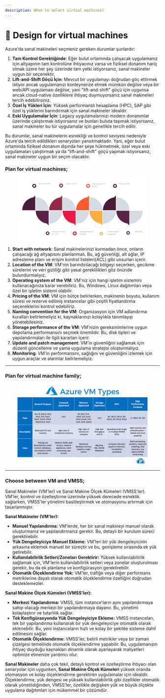 ```yaml
---
description: When to select virtual machines?
---
```


# 🌊 Design for virtual machines

Azure'da sanal makineleri seçmeniz gereken durumlar şunlardır:

1. **Tam Kontrol Gerektiğinde**: Eğer bulut ortamında çalışacak uygulamanız için altyapının tam kontrolüne ihtiyacınız varsa ve fiziksel donanım hariç olmak üzere her şey üzerinde tam yetki istiyorsanız, sanal makineler uygun bir seçenektir.
2. **Lift-and-Shift Göçü İçin**: Mevcut bir uygulamayı doğrudan göç ettirmek istiyor ancak uygulamanızı konteynerize etmek mümkün değilse veya bir web/API uygulaması değilse, yani "lift-and-shift" göçü için uygunsa ancak cloud-native özelliklere ihtiyaç duymuyorsanız sanal makineleri tercih edebilirsiniz.
3. **Özel İş Yükleri İçin**: Yüksek performanslı hesaplama (HPC), SAP gibi özel iş yüklerini barındırmak için sanal makineler idealdir.
4. **Eski Uygulamalar İçin**: Legacy uygulamalarınızı modern donanımlar üzerinde çalıştırmak istiyorsanız ve bunları buluta taşımak istiyorsanız, sanal makineler bu tür uygulamalar için genellikle tercih edilir.

Bu durumlar, sanal makinelerin esnekliği ve kontrol seviyesi nedeniyle Azure'da tercih edildikleri senaryoları yansıtmaktadır. Yani, eğer bulut ortamında fiziksel donanım dışında her şeye hükmetmek, özel veya eski uygulamaları çalıştırmak ya da "lift-and-shift" göçü yapmak istiyorsanız, sanal makineler uygun bir seçim olacaktır.

### Plan for virtual machines;

<figure><img src="../.gitbook/assets/image (2).png" alt=""><figcaption></figcaption></figure>

1. **Start with network**: Sanal makinelerinizi kurmadan önce, onların çalışacağı ağ altyapısını planlanmalı. Bu, ağ güvenliği, alt ağlar, IP adresleme planı ve erişim kontrol listeleri(ACL) gibi unsurları içerir.
2. **Location of the VM**: VM'nin barındırılacağı bölgeyi seçerken, gecikme sürelerini ve veri gizliliği gibi yasal gereklilikleri göz önünde bulundurmalıyız.
3. **Operating system of the VM**: VM'niz için hangi işletim sistemini kullanacağınıza karar verebiliriz. Bu, Windows, Linux dağıtımları veya özel bir işletim sistemi olabilir.
4. **Pricing of the VM**: VM için bütçe belirlerken, makinenin boyutu, kullanım süresi ve rezerve edilmiş instancelar gibi çeşitli fiyatlandırma seçeneklerini kontrol edebiliriz.
5. **Naming convention for the VM**: Organizasyon için VM adlandırma kuralları belirlemeliyiz ki, kaynaklarınızı kolaylıkla tanımlayıp yönetebilesiniz.
6. **Storage performance of the VM**: VM'nizin gereksinimlerine uygun depolama performansını seçmek önemlidir. Bu, disk tipleri ve yapılandırmaları ile ilgili kararları içerir.
7. **Update and patch management**: VM'in güvenliğini sağlamak için düzenli güncelleme ve yama uygulama stratejisi oluşturmalıyız.
8. **Monitoring**: VM'in performansını, sağlığını ve güvenliğini izlemek için uygun araçlar ve alarmlar belirlemeliyiz.

***

### Plan for virtual machine family;

<figure><img src="../.gitbook/assets/0_ZxyB4_fX8tEl7N_m.png" alt=""><figcaption></figcaption></figure>

***

### Choose between VM and VMSS;

Sanal Makineler (VM'ler) ve Sanal Makine Ölçek Kümeleri (VMSS'ler). VM'ler, kontrol ve özelleştirme üzerinde yüksek derecede esneklik sağlarken, VMSS'ler yönetimi basitleştirmek ve otomasyonu artırmak için tasarlanmıştır.



**Sanal Makineler (VM'ler):**

* **Manuel Yapılandırma:** VM'lerde, her bir sanal makineyi manuel olarak oluşturmanız ve yapılandırmanız gerekir. Bu, detaylı bir kurulum süreci gerektirebilir.
* **Yük Dengeleyiciye Manuel Ekleme:** VM'leri bir yük dengeleyicinin arkasına eklemek manuel bir süreçtir ve bu, genişleme sırasında ek yük getirebilir.
* **Kullanılabilirlik Setleri/Zoneları Gerektirir:** Yüksek kullanılabilirlik sağlamak için, VM'lerin kullanılabilirlik setleri veya zonelar oluşturulması gerekir, bu da ek planlama ve konfigürasyon gerektirebilir.
* **Otomatik Ölçeklendirme Yok:** VM'ler, trafiğe veya diğer performans metriklerine dayalı olarak otomatik ölçeklendirme özelliğini doğrudan desteklemezler.



**Sanal Makine Ölçek Kümeleri (VMSS'ler):**

* **Merkezi Yapılandırma:** VMSS, tüm instance'ların aynı yapılandırmaya sahip olacağı merkezi bir yapılandırmaya dayanır. Bu, yönetimi kolaylaştırır ve tutarlılık sağlar.
* **Tek Konfigürasyonda Yük Dengeleyiciye Ekleme:** VMSS instanceları, tek bir yapılandırma kullanarak bir yük dengeleyiciye otomatik olarak eklenebilir. Bu, yeni instanceların hızlı ve kolay bir şekilde sisteme dahil edilmesini sağlar.
* **Otomatik Ölçeklendirme:** VMSS'ler, belirli metrikler veya bir zaman çizelgesi temelinde otomatik ölçeklendirme yapabilir. Bu, uygulamanızın ihtiyaç duyduğu kaynakları dinamik olarak ayarlayarak maliyetleri optimize etmenize yardımcı olur.



**Sanal Makineler** daha çok tekil, detaylı kontrol ve özelleştirme ihtiyacı olan senaryolar için uygunken, **Sanal Makine Ölçek Kümeleri** yüksek oranda otomasyon ve kolay ölçeklendirme gerektiren uygulamalar için idealdir. Ölçeklendirme, yük dengesi ve yüksek kullanılabilirlik gibi özellikler otomatik olarak yönetildiğinden, VMSS'ler, özellikle değişken yük ve büyük ölçekte uygulama dağıtımları için mükemmel bir çözümdür.

